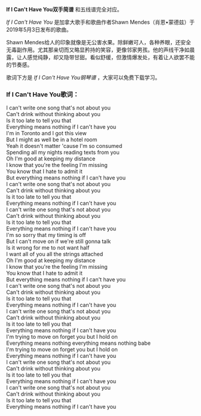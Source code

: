 

**If I Can't Have You双手简谱** 和五线谱完全对应。

_If I Can't Have You_ 是加拿大歌手和歌曲作者Shawn Mendes（肖恩•蒙德兹）于2019年5月3日发布的歌曲。

Shawn
Mendes给人的印象就像是无公害水果。除鲜嫩可人，各种养眼，还安全无毒副作用。尤其那亲切而又略显矜持的笑容，更像邻家男孩。他的声线干净如晨露，让人感觉纯静，却又隐带甘甜。看似舒缓，但激情爆发处，有着让人欲罢不能的节奏感。

歌词下方是 _If I Can't Have You钢琴谱_ ，大家可以免费下载学习。

### If I Can't Have You歌词：

I can't write one song that's not about you  
Can't drink without thinking about you  
Is it too late to tell you that  
Everything means nothing if I can't have you  
I'm in Toronto and I got this view  
But I might as well be in a hotel room  
Yeah it doesn't matter 'cause I'm so consumed  
Spending all my nights reading texts from you  
Oh I'm good at keeping my distance  
I know that you're the feeling I'm missing  
You know that I hate to admit it  
But everything means nothing if I can't have you  
I can't write one song that's not about you  
Can't drink without thinking about you  
Is it too late to tell you that  
Everything means nothing if I can't have you  
I can't write one song that's not about you  
Can't drink without thinking about you  
Is it too late to tell you that  
Everything means nothing if I can't have you  
I'm so sorry that my timing is off  
But I can't move on if we're still gonna talk  
Is it wrong for me to not want half  
I want all of you all the strings attached  
Oh I'm good at keeping my distance  
I know that you're the feeling I'm missing  
You know that I hate to admit it  
But everything means nothing if I can't have you  
I can't write one song that's not about you  
Can't drink without thinking about you  
Is it too late to tell you that  
Everything means nothing if I can't have you  
I can't write one song that's not about you  
Can't drink without thinking about you  
Is it too late to tell you that  
Everything means nothing if I can't have you  
I'm trying to move on forget you but I hold on  
Everything means nothing everything means nothing babe  
I'm trying to move on forget you but I hold on  
Everything means nothing if I can't have you  
I can't write one song that's not about you  
Can't drink without thinking about you  
Is it too late to tell you that  
Everything means nothing if I can't have you  
I can't write one song that's not about you  
Can't drink without thinking about you  
Is it too late to tell you that  
Everything means nothing if I can't have you

